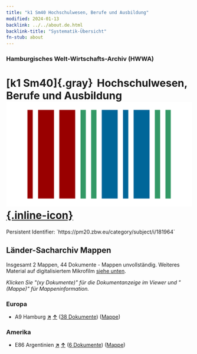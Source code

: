 ```yaml
---
title: "k1 Sm40 Hochschulwesen, Berufe und Ausbildung"
modified: 2024-01-13
backlink: ../../about.de.html
backlink-title: "Systematik-Übersicht"
fn-stub: about
---
```


### Hamburgisches Welt-Wirtschafts-Archiv (HWWA)

# [k1 Sm40]{.gray}&#8201; Hochschulwesen, Berufe und Ausbildung &#160; [![Wikidata](/images/Wikidata-logo.svg "Wikidata"){.inline-icon}](http://www.wikidata.org/entity/Q104700189)

<div class="hint">Persistent Identifier: `https://pm20.zbw.eu/category/subject/i/181964`</div>







## Länder-Sacharchiv Mappen






Insgesamt 2 Mappen, 44 Dokumente - Mappen unvollständig. Weiteres Material auf digitalisiertem Mikrofilm [siehe unten](#filmsections).

_Klicken Sie "(xy Dokumente)" für die Dokumentanzeige im Viewer und "(Mappe)" für Mappeninformation._




### Europa

- A9 Hamburg [**&nearr;**](../../../geo/i/140905/about.de.html "Hamburg (alle Mappen)") [**&uarr;**](../../../geo/about.de.html#A9 "Ländersystematik") (<a href="https://pm20.zbw.eu/iiifview/folder/sh/140905,181964" title="über: Hamburg : Hochschulwesen, Berufe und Ausbildung" target="_blank">38 Dokumente</a>) ([Mappe](../../../../folder/sh/1409xx/140905/1819xx/181964/about.de.html))

### Amerika

- E86 Argentinien [**&nearr;**](../../../geo/i/141692/about.de.html "Argentinien (alle Mappen)") [**&uarr;**](../../../geo/about.de.html#E86 "Ländersystematik") (<a href="https://pm20.zbw.eu/iiifview/folder/sh/141692,181964" title="über: Argentinien : Hochschulwesen, Berufe und Ausbildung" target="_blank">6 Dokumente</a>) ([Mappe](../../../../folder/sh/1416xx/141692/1819xx/181964/about.de.html))



<a id="filmsections" />














